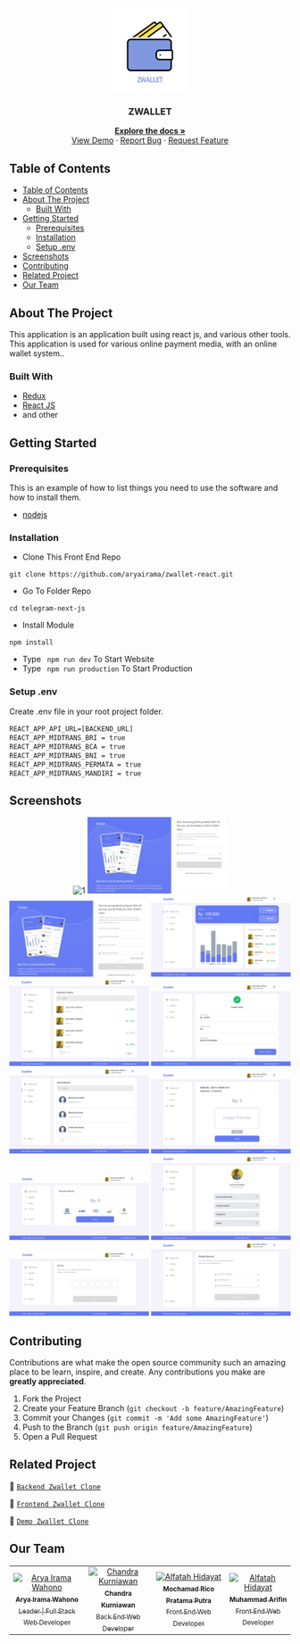 <br />
<p align="center">
<div align="center">
  <img height="150" src="screenshots/zwallet2.png"/>
</div>
  <h3 align="center">ZWALLET</h3>
  <p align="center">
    <a href="https://github.com/aryairama/zwallet-react"><strong>Explore the docs »</strong></a>
    <br />
    <a href="https://bit.ly/_zwallet">View Demo</a>
    ·
    <a href="https://github.com/aryairama/zwallet-react/issues">Report Bug</a>
    ·
    <a href="https://github.com/aryairama/zwallet-react/pulls">Request Feature</a>
  </p>
</p>



<!-- TABLE OF CONTENTS -->
## Table of Contents

- [Table of Contents](#table-of-contents)
- [About The Project](#about-the-project)
  - [Built With](#built-with)
- [Getting Started](#getting-started)
  - [Prerequisites](#prerequisites)
  - [Installation](#installation)
  - [Setup .env](#setup-env)
- [Screenshots](#screenshots)
- [Contributing](#contributing)
- [Related Project](#related-project)
- [Our Team](#our-team)



<!-- ABOUT THE PROJECT -->
## About The Project

This application is an application built using react js, and various other tools. This application is used for various online payment media, with an online wallet system..


### Built With

- [Redux](https://redux.js.org/)
- [React JS](https://reactjs.org/)
- and other


<!-- GETTING STARTED -->
## Getting Started

### Prerequisites

This is an example of how to list things you need to use the software and how to install them.

* [nodejs](https://nodejs.org/en/download/)

### Installation

- Clone This Front End Repo
```
git clone https://github.com/aryairama/zwallet-react.git
```
- Go To Folder Repo
```
cd telegram-next-js
```
- Install Module
```
npm install
```
- Type ` npm run dev` To Start Website
- Type ` npm run production` To Start Production

### Setup .env
Create .env file in your root project folder.
```
REACT_APP_API_URL=[BACKEND_URL]
REACT_APP_MIDTRANS_BRI = true
REACT_APP_MIDTRANS_BCA = true
REACT_APP_MIDTRANS_BNI = true
REACT_APP_MIDTRANS_PERMATA = true
REACT_APP_MIDTRANS_MANDIRI = true
```

<!-- ROADMAP -->
## Screenshots

<div align="center">
  <img width="250px" src="screenshots/landing2.png" alt="1" />
  <img width="250px" src="screenshots/login.png" alt="2" />
  <img width="250px" src="screenshots/register.png" alt="3" /> 
  <img width="250px" src="screenshots/dashboard.png" alt="4" />
  <img width="250px" src="screenshots/transactionHistory.png" alt="5" />
  <img width="250px" src="screenshots/topup.png" alt="6" /> 
  <img width="250px" src="screenshots/search.png" alt="7" />
  <img width="250px" src="screenshots/transfer.png" alt="8" />
  <img width="250px" src="screenshots/paymentGateway.png" alt="9" />
  <img width="250px" src="screenshots/profile.png" alt="10" />
  <img width="250px" src="screenshots/changePin.png" alt="11" />
  <img width="250px" src="screenshots/changePassword.png" alt="12" />
</div>

<!-- CONTRIBUTING -->
## Contributing

Contributions are what make the open source community such an amazing place to be learn, inspire, and create. Any contributions you make are **greatly appreciated**.

1. Fork the Project
2. Create your Feature Branch (`git checkout -b feature/AmazingFeature`)
3. Commit your Changes (`git commit -m 'Add some AmazingFeature'`)
4. Push to the Branch (`git push origin feature/AmazingFeature`)
5. Open a Pull Request



## Related Project
:rocket: [`Backend Zwallet Clone`](https://github.com/aryairama/zwallet-express)

:rocket: [`Frontend Zwallet Clone`](https://github.com/aryairama/zwallet-react)

:rocket: [`Demo Zwallet Clone`](https://bit.ly/_zwallet)

<!-- CONTACT -->
## Our Team

<center>
  <table>
    <tr>
      <td align="center">
        <a href="https://github.com/aryairama%22%3E">
          <img width="100" src="https://avatars.githubusercontent.com/u/73978824?v=4" alt="Arya Irama Wahono"><br/>
          <sub><b>Arya Irama Wahono</b></sub> <br/>
          <sub>Leader | Full Stack Web Developer</sub>
        </a>
      </td>
      <td align="center">
        <a href="https://github.com/Chandra-Kurnia%22%3E">
          <img width="100" src="https://media-exp1.licdn.com/dms/image/C4D03AQHU2BSd6ZVvrg/profile-displayphoto-shrink_800_800/0/1631861838918?e=1637193600&v=beta&t=bodYo3TW177wycvbnItqp7OtoElOOBMWd_D0JgPzoGg" alt="Chandra Kurniawan"><br/>
          <sub><b>Chandra Kurniawan</b></sub> <br/>
          <sub>Back End Web Developer</sub>
        </a>
      </td>
      <td align="center">
        <a href="https://github.com/MochamadRicoPratamaPutra">
          <img width="100" src="https://avatars.githubusercontent.com/u/85671271?v=4" alt="Alfatah Hidayat"><br/>
          <sub><b>Mochamad Rico Pratama Putra</b></sub> <br/>
          <sub>Front End Web Developer</sub>
        </a>
      </td>
      <td align="center">
        <a href="https://github.com/emhaarifin">
          <img width="100" src="https://media-exp1.licdn.com/dms/image/C5603AQENRRqQVvl9hA/profile-displayphoto-shrink_800_800/0/1630248094768?e=1637798400&v=beta&t=kf5bzNuv0nKGbpJ_1dZygUJ5M1nk4mQbdrJmqrCrl-Q" alt="Alfatah Hidayat"><br/>
          <sub><b>Muhammad Arifin</b></sub> <br/>
          <sub>Front End Web Developer</sub>
        </a>
      </td>
    </tr>
  </table>
</center>
